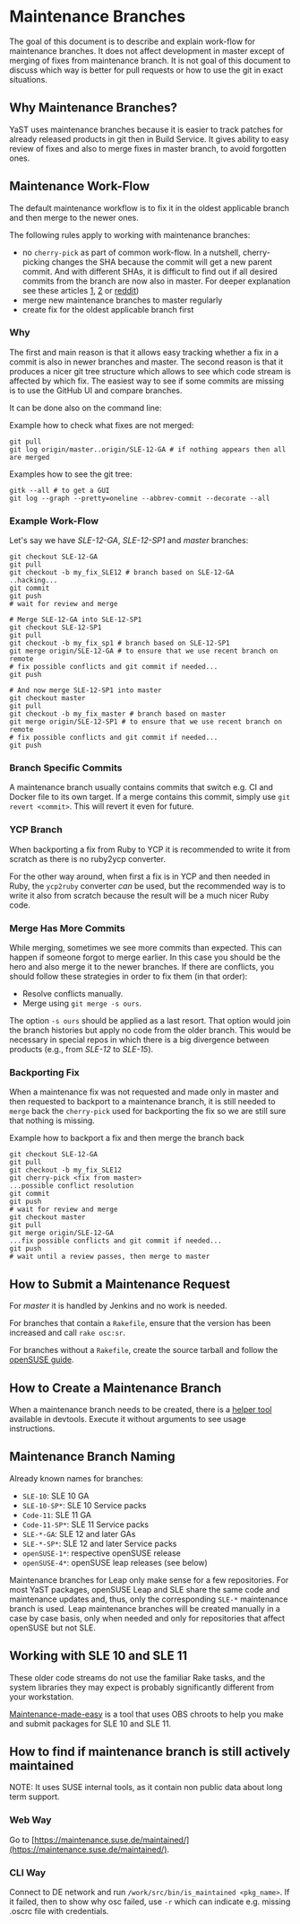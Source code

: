 Maintenance Branches
====================

The goal of this document is to describe and explain work-flow for maintenance
branches. It does not affect development in master except of merging of fixes from
maintenance branch. It is not goal of this document to discuss which way is better
for pull requests or how to use the git in exact situations.

Why Maintenance Branches?
-------------------------

YaST uses maintenance branches because it is easier to track patches for already
released products in git then in Build Service. It gives ability to easy review
of fixes and also to merge fixes in master branch, to avoid forgotten ones.

Maintenance Work-Flow
---------------------

The default maintenance workflow is to fix it in the oldest applicable branch and
then merge to the newer ones.

The following rules apply to working with maintenance branches:

* no `cherry-pick` as part of common work-flow. In a nutshell, cherry-picking
  changes the SHA because the commit will get a new parent commit. And with
  different SHAs, it is difficult to find out if all desired commits from the
  branch are now also in master. For deeper explanation see these articles
  [1](http://dan.bravender.net/2011/10/20/Why_cherry-picking_should_not_be_part_of_a_normal_git_workflow.html), [2](http://www.draconianoverlord.com/2013/09/07/no-cherry-picking.html) or [reddit](https://www.reddit.com/r/git/comments/3ubuel/merge_vs_rebase_why_not_cherrypick/))
* merge new maintenance branches to master regularly
* create fix for the oldest applicable branch first

### Why

The first and main reason is that it allows easy tracking whether a fix in a commit is
also in newer branches and master. The second reason is that it produces a nicer
git tree structure which allows to see which code stream is affected by which
fix. The easiest way to see if some commits are missing is to use the GitHub UI
and compare branches.

It can be done also on the command line:

Example how to check what fixes are not merged:
```
git pull
git log origin/master..origin/SLE-12-GA # if nothing appears then all are merged
```

Examples how to see the git tree:
```
gitk --all # to get a GUI
git log --graph --pretty=oneline --abbrev-commit --decorate --all
```

### Example Work-Flow

Let's say we have *SLE-12-GA*, *SLE-12-SP1* and *master* branches:

```
git checkout SLE-12-GA
git pull
git checkout -b my_fix_SLE12 # branch based on SLE-12-GA
..hacking...
git commit
git push
# wait for review and merge

# Merge SLE-12-GA into SLE-12-SP1
git checkout SLE-12-SP1
git pull
git checkout -b my_fix_sp1 # branch based on SLE-12-SP1
git merge origin/SLE-12-GA # to ensure that we use recent branch on remote
# fix possible conflicts and git commit if needed...
git push

# And now merge SLE-12-SP1 into master
git checkout master
git pull
git checkout -b my_fix_master # branch based on master
git merge origin/SLE-12-SP1 # to ensure that we use recent branch on remote
# fix possible conflicts and git commit if needed...
git push
```

### Branch Specific Commits

A maintenance branch usually contains commits that switch e.g. CI and Docker file
to its own target. If a merge contains this commit, simply use
`git revert <commit>`. This will revert it even for future.

### YCP Branch

When backporting a fix from Ruby to YCP it is recommended to
write it from scratch as there is no ruby2ycp converter.

For the other way around, when first a fix is in YCP and then needed in Ruby,
the `ycp2ruby`
converter *can* be used, but the recommended way is to write it also from scratch
because the result will be a much nicer Ruby code.

### Merge Has More Commits

While merging, sometimes we see more commits than expected. This can happen if someone
forgot to merge earlier. In this case you should be the hero and also merge it to the
newer branches. If there are conflicts, you should follow these strategies in order to
fix them (in that order):

* Resolve conflicts manually.
* Merge using `git merge -s ours`.

The option `-s ours` should be applied as a last resort. That option would join the branch
histories but apply no code from the older branch. This would be necessary in special repos
in which there is a big divergence between products (e.g., from *SLE-12* to *SLE-15*).

### Backporting Fix

When a maintenance fix was not requested and made only in master and then
requested to backport to a maintenance branch, it is still needed to `merge` back
the `cherry-pick` used for backporting the fix so we are still sure that nothing is missing.

Example how to backport a fix and then merge the branch back
```
git checkout SLE-12-GA
git pull
git checkout -b my_fix_SLE12
git cherry-pick <fix from master>
...possible conflict resolution
git commit
git push
# wait for review and merge
git checkout master
git pull
git merge origin/SLE-12-GA
...fix possible conflicts and git commit if needed...
git push
# wait until a review passes, then merge to master
```

How to Submit a Maintenance Request
-----------------------------------

For *master* it is handled by Jenkins and no work is needed.

For branches that contain a `Rakefile`,
ensure that the version has been increased and call `rake osc:sr`.

For branches without a `Rakefile`, create the source tarball and follow the
[openSUSE guide](https://en.opensuse.org/openSUSE:Package_maintenance).

How to Create a Maintenance Branch
----------------------------------
When a maintenance branch needs to be created, there is a
[helper tool](https://github.com/yast/yast-devtools/blob/master/ytools/yast2/create_maintenance_branch)
available in devtools. Execute it without arguments to see usage instructions.

Maintenance Branch Naming
-------------------------
Already known names for branches:

- `SLE-10`: SLE 10 GA
- `SLE-10-SP*`: SLE 10 Service packs
- `Code-11`: SLE 11 GA
- `Code-11-SP*`: SLE 11 Service packs
- `SLE-*-GA`: SLE 12 and later GAs
- `SLE-*-SP*`: SLE 12 and later Service packs
- `openSUSE-1*`: respective openSUSE release
- `openSUSE-4*`: openSUSE leap releases (see below)

Maintenance branches for Leap only make sense for a few repositories.
For most YaST packages, openSUSE Leap and SLE share the same code and
maintenance updates and, thus, only the corresponding `SLE-*` maintenance
branch is used. Leap maintenance branches will be created manually in a case by
case basis, only when needed and only for repositories that affect openSUSE but
not SLE.

Working with SLE 10 and SLE 11
------------------------------

These older code streams do not use the familiar Rake tasks, and the system libraries they
may expect is probably significantly different from your workstation.

[Maintenance-made-easy](https://github.com/mvidner/maintenance-made-easy)
is a tool that uses OBS chroots to help you make and submit packages for SLE 10 and SLE 11.

How to find if maintenance branch is still actively maintained
--------------------------------------------------------------
NOTE: It uses SUSE internal tools, as it contain non public data about long term support.

### Web Way

Go to [https://maintenance.suse.de/maintained/](https://maintenance.suse.de/maintained/).


### CLI Way

Connect to DE network and run `/work/src/bin/is_maintained <pkg_name>`. If it failed, then to show
why osc failed, use `-r` which can indicate e.g. missing .oscrc file with credentials.
